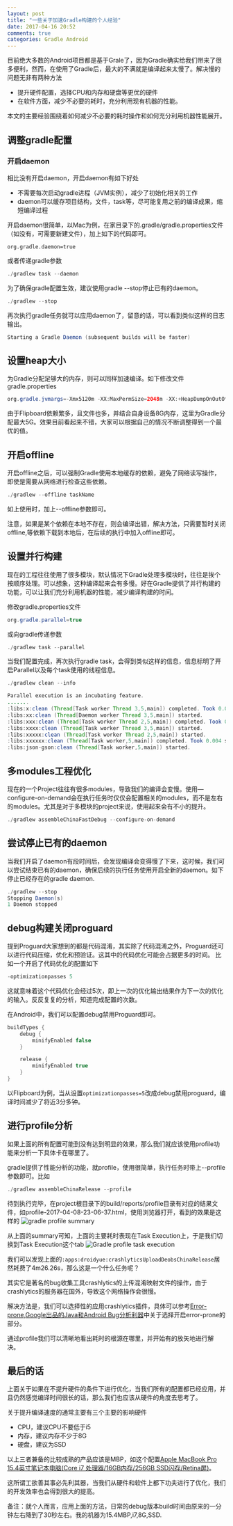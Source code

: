 ```yaml
---
layout: post
title: "一些关于加速Gradle构建的个人经验"
date: 2017-04-16 20:52
comments: true
categories: Gradle Android
---
```



目前绝大多数的Android项目都是基于Grale了，因为Gradle确实给我们带来了很多便利，然而，在使用了Gradle后，最大的不满就是编译起来太慢了。解决慢的问题无非有两种方法

   * 提升硬件配置，选择CPU和内存和硬盘等更优的硬件
   * 在软件方面，减少不必要的耗时，充分利用现有机器的性能。

本文的主要经验围绕着如何减少不必要的耗时操作和如何充分利用机器性能展开。

<!--more-->

## 调整gradle配置
### 开启daemon
相比没有开启daemon，开启daemon有如下好处

  * 不需要每次启动gradle进程（JVM实例），减少了初始化相关的工作
  * daemon可以缓存项目结构，文件，task等，尽可能复用之前的编译成果，缩短编译过程

开启daemon很简单，以Mac为例，在家目录下的.gradle/gradle.properties文件（如没有，可需要新建文件），加上如下的代码即可。
```
org.gradle.daemon=true
```
或者传递gradle参数
```java
./gradlew task --daemon
```

为了确保gradle配置生效，建议使用gradle --stop停止已有的daemon。
```java
./gradlew --stop
```

再次执行gradle任务就可以应用daemon了，留意的话，可以看到类似这样的日志输出。
```java
Starting a Gradle Daemon (subsequent builds will be faster)
```

## 设置heap大小
为Gradle分配足够大的内存，则可以同样加速编译。如下修改文件gradle.properties
```java
org.gradle.jvmargs=-Xmx5120m -XX:MaxPermSize=2048m -XX:+HeapDumpOnOutOfMemoryError -Dfile.encoding=UTF-8
```
由于Flipboard依赖繁多，且文件也多，并结合自身设备8G内存，这里为Gradle分配最大5G。效果目前看起来不错，大家可以根据自己的情况不断调整得到一个最优的值。

## 开启offline
开启offline之后，可以强制Gradle使用本地缓存的依赖，避免了网络读写操作，即使是需要从网络进行检查这些依赖。
```java
./gradlew --offline taskName
```
如上使用时，加上--offline参数即可。

注意，如果是某个依赖在本地不存在，则会编译出错，解决方法，只需要暂时关闭offline,等依赖下载到本地后，在后续的执行中加入offline即可。

## 设置并行构建
现在的工程往往使用了很多模块，默认情况下Gradle处理多模块时，往往是挨个按顺序处理。可以想象，这种编译起来会有多慢。好在Gradle提供了并行构建的功能，可以让我们充分利用机器的性能，减少编译构建的时间。

修改gradle.properties文件
```java
org.gradle.parallel=true
```
或向gradle传递参数
```java
./gradlew task --parallel
```

当我们配置完成，再次执行gradle task，会得到类似这样的信息，信息标明了开启Parallel以及每个task使用的线程信息。
```java
./gradlew clean --info

Parallel execution is an incubating feature.
.......
:libs:x:clean (Thread[Task worker Thread 3,5,main]) completed. Took 0.005 secs.
:libs:xx:clean (Thread[Daemon worker Thread 3,5,main]) started.
:libs:xxx:clean (Thread[Task worker Thread 2,5,main]) completed. Took 0.003 secs.
:libs:xxxx:clean (Thread[Task worker Thread 3,5,main]) started.
:libs:xxxxx:clean (Thread[Task worker Thread 2,5,main]) started.
:libs:xxxxxx:clean (Thread[Task worker,5,main]) completed. Took 0.004 secs.
:libs:json-gson:clean (Thread[Task worker,5,main]) started.
```

## 多modules工程优化
现在的一个Project往往有很多modules，导致我们的编译会变慢。使用—configure-on-demand会在执行任务时仅仅会配置相关的modules，而不是左右的modules。尤其是对于多模块的project来说，使用起来会有不小的提升。
```java
./gradlew assembleChinaFastDebug --configure-on-demand
```

## 尝试停止已有的daemon
当我们开启了daemon有段时间后，会发现编译会变得慢了下来，这时候，我们可以尝试结束已有的daemon，确保后续的执行任务使用开启全新的daemon。如下停止已经存在的gradle daemon.
```java
./gradlew --stop
Stopping Daemon(s)
1 Daemon stopped
```

## debug构建关闭proguard
提到Proguard大家想到的都是代码混淆，其实除了代码混淆之外，Proguard还可以进行代码压缩，优化和预验证。这其中的代码优化可能会占据更多的时间。
比如一个开启了代码优化的配置如下
```java
-optimizationpasses 5
```
这就意味着这个代码优化会经过5次，即上一次的优化输出结果作为下一次的优化的输入。反反复复的分析，知道完成配置的次数。

在Android中，我们可以配置debug禁用Proguard即可。
```java
buildTypes {
    debug {
        minifyEnabled false
    }

    release {
        minifyEnabled true
    }
}
```
以Flipboard为例，当从设置`optimizationpasses=5`改成debug禁用proguard，编译时间减少了将近3分多钟。

## 进行profile分析
如果上面的所有配置可能到没有达到明显的效果，那么我们就应该使用profile功能来分析一下具体卡在哪里了。

gradle提供了性能分析的功能，就profile，使用很简单，执行任务时带上--profile参数即可。比如
```java
./gradlew assembleChinaRelease --profile
```
待到执行完毕，在project根目录下的build/reports/profile目录有对应的结果文件，如profile-2017-04-08-23-06-37.html，使用浏览器打开，看到的效果是这样的
![gradle profile summary](https://asset.droidyue.com/broken_images/profile_report.jpeg)

从上面的summary可知，上面的主要耗时表现在Task Execution上，于是我们切换到Task Execution这个tab
![Gradle profile task execution](https://asset.droidyue.com/broken_images/task_execution.jpeg)

我们可以发现上面的`:apps:droidyue:crashlyticsUploadDeobsChinaRelease`居然耗费了4m26.26s，那么这是一个什么任务呢？

其实它是著名的bug收集工具crashlytics的上传混淆映射文件的操作，由于crashlytics的服务器在国外，导致这个网络操作会很慢。

解决方法是，我们可以选择性的应用crashlytics插件，具体可以参考[Error-prone,Google出品的Java和Android Bug分析利器](http://droidyue.com/newtab.html?url=http%3A%2F%2Fdroidyue.com%2Fblog%2F2017%2F04%2F09%2Ferror-prone-tool-for-java-and-android%2F)中关于选择开启error-prone的部分。

通过profile我们可以清晰地看出耗时的根源在哪里，并开始有的放矢地进行解决。


## 最后的话
上面关于如果在不提升硬件的条件下进行优化，当我们所有的配置都已经应用，并且仍然感觉编译时间很长的话，那么我们也应该从硬件的角度去思考了。

关于提升编译速度的通常主要有三个主要的影响硬件

  * CPU，建议CPU不要低于i5
  * 内存，建议内存不少于8G
  * 硬盘，建议为SSD

以上三者兼备的比较成熟的产品应该是MBP，如这个配置[Apple MacBook Pro 15.4英寸笔记本电脑(Core i7 处理器/16GB内存/256GB SSD闪存/Retina屏)](http://union-click.jd.com/jdc?e=0&p=AyIHZRprFQYaBVEbXCVGTV8LRGtMR1dGXgVFTUdGW0pADgpQTFtLG18dABYHUgQCUF5PNxQBGkx%2BWxkNe15VSkAFK1ktTF5nUSUXVyUAFA9WHVsWAxM3VxlbFQsWB1QeayUCEzcDdVsUAxMGVBpbFgQiAlUaXRwEFw9SK1sQChIAVh9dEAQXDlQrXCVSTVIWRQNASlZTZStrJQ%3D%3D&t=W1dCFBBFC1pXUwkEAEAdQFkJBVsRChADVRxETEdOWg%3D%3D)。

这所谓工欲善其事必先利其器，当我们从硬件和软件上都下功夫进行了优化，我们的开发效率也会得到很大的提高。

备注：就个人而言，应用上面的方法，日常的debug版本build时间由原来的一分钟左右降到了30秒左右。我的机器为15.4MBP,i7,8G,SSD.


